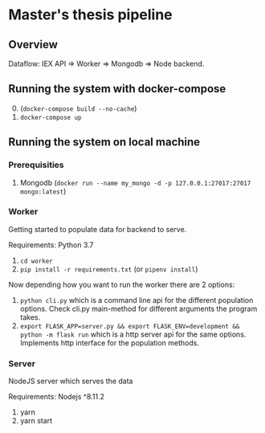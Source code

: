 # Master's thesis pipeline

## Overview

Dataflow: IEX API => Worker => Mongodb => Node backend.

## Running the system with docker-compose

0. (`docker-compose build --no-cache`)
1. `docker-compose up`

## Running the system on local machine

### Prerequisities

1. Mongodb (`docker run --name my_mongo -d -p 127.0.0.1:27017:27017 mongo:latest`)

### Worker

Getting started to populate data for backend to serve.

Requirements: Python 3.7

1. `cd worker`
2. `pip install -r requirements.txt` (or `pipenv install`)

Now depending how you want to run the worker there are 2 options:

1. `python cli.py` which is a command line api for the different population options. Check cli.py main-method for different arguments the program takes.
2. `export FLASK_APP=server.py && export FLASK_ENV=development && python -m flask run` which is a http server api for the same options. Implements http interface for the population methods.

### Server

NodeJS server which serves the data

Requirements: Nodejs ^8.11.2

1. yarn
2. yarn start
